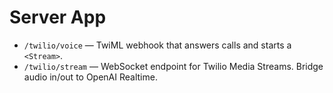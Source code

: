 # Server App

- `/twilio/voice` — TwiML webhook that answers calls and starts a `<Stream>`.
- `/twilio/stream` — WebSocket endpoint for Twilio Media Streams. Bridge audio in/out to OpenAI Realtime.
